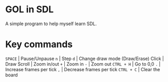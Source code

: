 
# GOL in SDL
A simple program to help myself learn SDL.

# Key commands
`SPACE`		| Pause/Unpause
`n`			| Step
`d`			| Change draw mode (Draw/Erase)
Click		| Draw
Scroll		| Zoom in/out
`+`			| Zoom in
`-`			| Zoom out
`CTRL + H`	| Go to 0,0
`.`			| Increase frames per tick
`,`			| Decrease frames per tick
`CTRL + C`	| Clear the board

